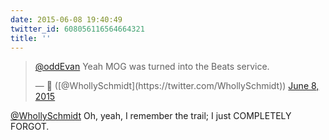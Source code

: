 ```yaml
---
date: 2015-06-08 19:40:49
twitter_id: 608056116564664321
title: ''
---
```


<blockquote class="twitter-tweet"><p lang="en" dir="ltr"><a href="https://twitter.com/oddEvan?ref_src=twsrc%5Etfw">@oddEvan</a> Yeah MOG was turned into the Beats service.</p>&mdash; 🤧 ([@WhollySchmidt](https://twitter.com/WhollySchmidt)) <a href="https://twitter.com/WhollySchmidt/status/608055960393908224?ref_src=twsrc%5Etfw">June 8, 2015</a></blockquote>
<script async src="https://platform.twitter.com/widgets.js" charset="utf-8"></script>

[@WhollySchmidt](https://twitter.com/WhollySchmidt) Oh, yeah, I remember the trail; I just COMPLETELY FORGOT.
